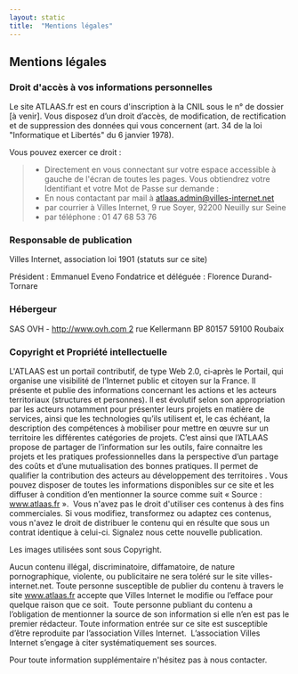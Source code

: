 ```yaml
---
layout: static
title:  "Mentions légales"
---
```


## <span class="titre1">Mentions légales</span>

### <span class="titre2">Droit d'accès à vos informations personnelles

Le site ATLAAS.fr est en cours d'inscription à la CNIL sous le n° de dossier [à venir]. Vous disposez d’un droit d’accès, de modification, de rectification et de suppression des données qui vous concernent (art. 34 de la loi "Informatique et Libertés" du 6 janvier 1978).

Vous pouvez exercer ce droit :
> - Directement en vous connectant sur votre espace accessible à gauche de l'écran de toutes les pages.
Vous obtiendrez votre Identifiant et votre Mot de Passe sur demande :
> - En nous contactant par mail à atlaas.admin@villes-internet.net
> - par courrier à Villes Internet, 9 rue Soyer, 92200 Neuilly sur Seine
> - par téléphone : 01 47 68 53 76

### <span class="titre2">Responsable de publication</span>

Villes Internet, association loi 1901 (statuts sur ce site)

Président : Emmanuel Eveno
Fondatrice et déléguée : Florence Durand-Tornare

### <span class="titre2">Hébergeur</span>

SAS OVH 
- http://www.ovh.com 2 rue Kellermann BP 80157 59100 Roubaix

### <span class="titre2">Copyright et Propriété intellectuelle</span>

L'ATLAAS est un portail contributif, de type Web 2.0, ci‐après le Portail, qui organise une visibilité de l’Internet public et citoyen sur la France. Il présente et publie des informations concernant les actions et les acteurs territoriaux (structures et personnes). Il est évolutif selon son appropriation par les acteurs notamment pour présenter leurs projets en matière de services, ainsi que les technologies qu’ils utilisent et, le cas échéant, la description des compétences à mobiliser pour mettre en œuvre sur un territoire les différentes catégories de projets. C’est ainsi que l’ATLAAS propose de partager de l’information sur les outils, faire connaitre les projets et les pratiques professionnelles dans la perspective d’un partage des coûts et d’une mutualisation des bonnes pratiques. Il permet de qualifier la contribution des acteurs au développement des territoires .
Vous pouvez disposer de toutes les informations disponibles sur ce site et les diffuser à condition d’en mentionner la source comme suit « Source : www.atlaas.fr ». 
Vous n'avez pas le droit d'utiliser ces contenus à des fins commerciales.
Si vous modifiez, transformez ou adaptez ces contenus, vous n'avez le droit de distribuer le contenu qui en résulte que sous un contrat identique à celui-ci. Signalez nous cette nouvelle publication.

Les images utilisées sont sous Copyright. 

Aucun contenu illégal, discriminatoire, diffamatoire, de nature pornographique, violente, ou publicitaire ne sera toléré sur le site villes-internet.net.
Toute personne susceptible de publier du contenu à travers le site www.atlaas.fr accepte que Villes Internet le modifie ou l’efface pour quelque raison que ce soit. 
Toute personne publiant du contenu a l’obligation de mentionner la source de son information si elle n’en est pas le premier rédacteur.
Toute information entrée sur ce site est susceptible d’être reproduite par l’association Villes Internet. 
L’association Villes Internet s’engage à citer systématiquement ses sources.

Pour toute information supplémentaire n'hésitez pas à nous contacter.



